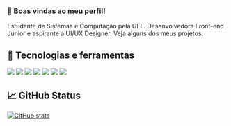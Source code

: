 ### 🖖 Boas vindas ao meu perfil!
Estudante de Sistemas e Computação pela UFF. Desenvolvedora Front-end Junior e aspirante a UI/UX Designer. Veja alguns dos meus projetos.


## 🔧 Tecnologias e ferramentas
![](https://img.shields.io/badge/Editor-Visual%20Studio%20Code-blue)
![](https://img.shields.io/badge/Editor-NetBeans-blue)
![](https://img.shields.io/badge/OS-Linux-blue)
![](https://img.shields.io/badge/OS-Windows-blue)
![](https://img.shields.io/badge/Code-Python-blue)
![](https://img.shields.io/badge/Code-PHP-blue)
![](https://img.shields.io/badge/Tools-MySql-blue)

## 📈 GitHub Status
[![GitHub stats](https://github-readme-stats.vercel.app/api?username=TinyHero13)](https://github.com/TinyHero13/github-readme-stats)
